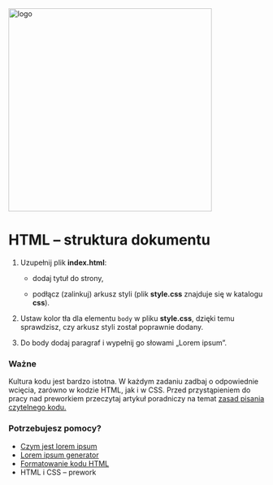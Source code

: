 <img alt="logo" src="http://coderslab.pl/svg/logo-coderslab.svg" width="400">

# HTML &ndash; struktura dokumentu


1. Uzupełnij plik **index.html**:

    * dodaj tytuł do strony,

    * podłącz (zalinkuj) arkusz styli (plik **style.css** znajduje się w katalogu **css**).

2. Ustaw kolor tła dla elementu ```body``` w pliku **style.css**, dzięki temu sprawdzisz, czy arkusz styli został poprawnie dodany.

3. Do body dodaj paragraf i wypełnij go słowami &#8222;Lorem ipsum&#8221;.

### Ważne
Kultura kodu jest bardzo istotna. W każdym zadaniu zadbaj o odpowiednie wcięcia, zarówno w kodzie HTML, jak i w CSS. Przed przystąpieniem do pracy nad preworkiem przeczytaj artykuł poradniczy na temat [zasad pisania czytelnego kodu.](http://coderslab.pl/blog/dobre-praktyki/zasady-pisania-czytelnego-kodu-czyli-o-kulturze-programisty)

### Potrzebujesz pomocy?
* [Czym jest lorem ipsum](https://pl.wikipedia.org/wiki/Lorem_ipsum)
* [Lorem ipsum generator](http://pl.lipsum.com)
* [Formatowanie kodu HTML](https://www.granneman.com/webdev/coding/formatting-and-indenting-your-html)
*  HTML i CSS &ndash; prework
